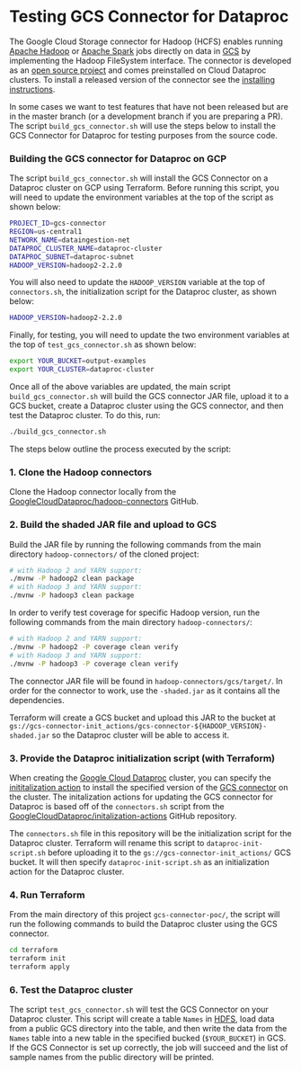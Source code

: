 # Testing GCS Connector for Dataproc

The Google Cloud Storage connector for Hadoop (HCFS) enables running [Apache Hadoop](http://hadoop.apache.org/) or [Apache Spark](http://spark.apache.org/) jobs directly on data in [GCS](https://cloud.google.com/storage) by implementing the Hadoop FileSystem interface. The connector is developed as an [open source project](https://github.com/GoogleCloudDataproc/hadoop-connectors) and comes preinstalled on Cloud Dataproc clusters.
To install a released version of the connector see the [installing instructions](https://github.com/GoogleCloudDataproc/hadoop-connectors/blob/master/gcs/INSTALL.md).

In some cases we want to test features that have not been released but are in the master branch (or a development branch if you are preparing a PR).
The script `build_gcs_connector.sh` will use the steps below to install the GCS Connector for Dataproc for testing purposes from the source code. 

### Building the GCS connector for Dataproc on GCP

The script `build_gcs_connector.sh` will install the GCS Connector on a Dataproc cluster on GCP using Terraform. Before running this script, you will need to update the environment variables at the top of the script as shown below:

```bash
PROJECT_ID=gcs-connector
REGION=us-central1
NETWORK_NAME=dataingestion-net
DATAPROC_CLUSTER_NAME=dataproc-cluster
DATAPROC_SUBNET=dataproc-subnet
HADOOP_VERSION=hadoop2-2.2.0
```

You will also need to update the `HADOOP_VERSION` variable at the top of `connectors.sh`, the initialization script for the Dataproc cluster, as shown below:

```bash
HADOOP_VERSION=hadoop2-2.2.0
```

Finally, for testing, you will need to update the two environment variables at the top of `test_gcs_connector.sh` as shown below:

```bash
export YOUR_BUCKET=output-examples
export YOUR_CLUSTER=dataproc-cluster
```

Once all of the above variables are updated, the main script `build_gcs_connector.sh` will build the GCS connector JAR file, upload it to a GCS bucket, create a Dataproc cluster using the GCS connector, and then test the Dataproc cluster. To do this, run:

```bash
./build_gcs_connector.sh
```

The steps below outline the process executed by the script:

### 1. Clone the Hadoop connectors

Clone the Hadoop connector locally from the [GoogleCloudDataproc/hadoop-connectors](https://github.com/GoogleCloudDataproc/hadoop-connectors/blob/master/gcs/README.md) GitHub. 

### 2. Build the shaded JAR file and upload to GCS

Build the JAR file by running the following commands from the main directory `hadoop-connectors/` of the cloned project:

```bash
# with Hadoop 2 and YARN support:
./mvnw -P hadoop2 clean package
# with Hadoop 3 and YARN support:
./mvnw -P hadoop3 clean package
```

In order to verify test coverage for specific Hadoop version, run the following commands from the main directory `hadoop-connectors/`:

```bash
# with Hadoop 2 and YARN support:
./mvnw -P hadoop2 -P coverage clean verify
# with Hadoop 3 and YARN support:
./mvnw -P hadoop3 -P coverage clean verify
```

The connector JAR file will be found in `hadoop-connectors/gcs/target/`.  In order for the connector to work, use the `-shaded.jar` as it contains all the dependencies.

Terraform will create a GCS bucket and upload this JAR to the bucket at `gs://gcs-connector-init_actions/gcs-connector-${HADOOP_VERSION}-shaded.jar` so the Dataproc cluster will be able to access it.

### 3. Provide the Dataproc initialization script (with Terraform)

When creating the [Google Cloud Dataproc](https://cloud.google.com/dataproc) cluster, you can specify the [inititalization action](https://cloud.google.com/dataproc/docs/concepts/configuring-clusters/init-actions) to install the specified version of the [GCS connector](https://github.com/GoogleCloudDataproc/hadoop-connectors/blob/master/gcs/README.md) on the cluster. The initalization actions for updating the GCS connector for Dataproc is based off of the `connectors.sh` script from the [GoogleCloudDataproc/initalization-actions](https://github.com/GoogleCloudDataproc/initialization-actions/tree/master/connectors) GitHub repository. 

The `connectors.sh` file in this repository will be the initialization script for the Dataproc cluster. Terraform will rename this script to `dataproc-init-script.sh` before uploading it to the `gs://gcs-connector-init_actions/` GCS bucket. It will then specify `dataproc-init-script.sh` as an initialization action for the Dataproc cluster.

### 4. Run Terraform 

From the main directory of this project `gcs-connector-poc/`, the script will run the following commands to build the Dataproc cluster using the GCS connector.

```bash
cd terraform
terraform init
terraform apply
```

### 6. Test the Dataproc cluster

The script `test_gcs_connector.sh` will test the GCS Connector on your Dataproc cluster. This script will create a table `Names` in [HDFS](https://hadoop.apache.org/docs/r1.2.1/hdfs_design.html#Introduction), load data from a public GCS directory into the table, and then write the data from the `Names` table into a new table in the specified bucked (`$YOUR_BUCKET`) in GCS. If the GCS Connector is set up correctly, the job will succeed and the list of sample names from the public directory will be printed.
